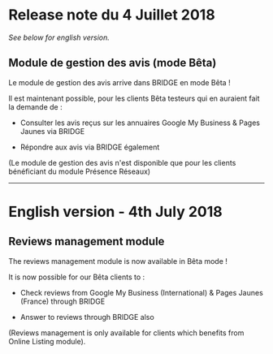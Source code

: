 # Release note du 4 Juillet 2018
_See below for english version._
## Module de gestion des avis (mode Bêta)
Le module de gestion des avis arrive dans BRIDGE en mode Bêta !

Il est maintenant possible, pour les clients Bêta testeurs qui en auraient fait la demande de :

- Consulter les avis reçus sur les annuaires Google My Business & Pages Jaunes via BRIDGE

- Répondre aux avis via BRIDGE également

(Le module de gestion des avis n'est disponible que pour les clients bénéficiant du module Présence Réseaux)





----------
# English version - 4th July 2018



## Reviews management module
The reviews management module is now available in Bêta mode !

It is now possible for our Bêta clients to :

- Check reviews from Google My Business (International) & Pages Jaunes (France) through BRIDGE

- Answer to reviews through BRIDGE also

(Reviews management is only available for clients which benefits from Online Listing module).
